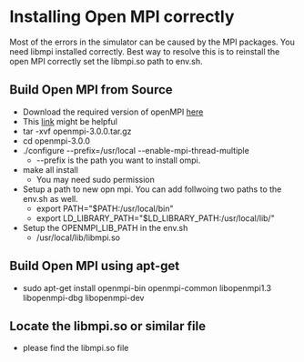 # Installing Open MPI correctly

Most of the errors in the simulator can be caused by the MPI packages. You need libmpi installed correctly. Best way to resolve this is to reinstall the open MPI correctly set the libmpi.so path to env.sh.


Build Open MPI from Source
--------------------------
* Download the required version of openMPI [here](https://download.open-mpi.org/release/open-mpi/v3.0/openmpi-3.0.0.tar.gz)
* This [link](https://likymice.wordpress.com/2015/03/13/install-open-mpi-in-ubuntu-14-04-13-10/) might be helpful
* tar -xvf openmpi-3.0.0.tar.gz
* cd openmpi-3.0.0
* ./configure --prefix=/usr/local --enable-mpi-thread-multiple
	* --prefix is the path you want to install ompi.
* make all install
	* You may need sudo permission
* Setup a path to new opn mpi. You can add follwoing two paths to the env.sh as well.
	* export PATH="$PATH:/usr/local/bin"
	* export LD_LIBRARY_PATH="$LD_LIBRARY_PATH:/usr/local/lib/"
* Setup the OPENMPI_LIB_PATH in the env.sh
 	* /usr/local/lib/libmpi.so

Build Open MPI using apt-get
-----------------------------
* sudo apt-get install openmpi-bin openmpi-common libopenmpi1.3 libopenmpi-dbg libopenmpi-dev


Locate the libmpi.so or similar file
------------------------------------
* please find the libmpi.so file 